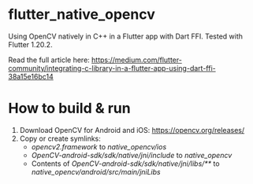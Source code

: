 # flutter_native_opencv
Using OpenCV natively in C++ in a Flutter app with Dart FFI. Tested with Flutter 1.20.2.

Read the full article here: https://medium.com/flutter-community/integrating-c-library-in-a-flutter-app-using-dart-ffi-38a15e16bc14

# How to build & run
1. Download OpenCV for Android and iOS: https://opencv.org/releases/
2. Copy or create symlinks:
   - *opencv2.framework* to *native_opencv/ios*
   - *OpenCV-android-sdk/sdk/native/jni/include* to *native_opencv*
   - Contents of _OpenCV-android-sdk/sdk/native/jni/libs/**_ to *native_opencv/android/src/main/jniLibs*
